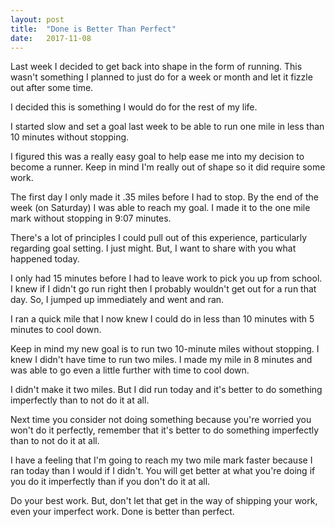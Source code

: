 ```yaml
---
layout: post
title:  "Done is Better Than Perfect"
date:   2017-11-08
---
```


Last week I decided to get back into shape in the form of running. This wasn't something I planned to just do for a week or month and let it fizzle out after some time. 

I decided this is something I would do for the rest of my life. 

I started slow and set a goal last week to be able to run one mile in less than 10 minutes without stopping. 

I figured this was a really easy goal to help ease me into my decision to become a runner. Keep in mind I'm really out of shape so it did require some work. 

The first day I only made it .35 miles before I had to stop. By the end of the week (on Saturday) I was able to reach my goal. I made it to the one mile mark without stopping in 9:07 minutes. 

There's a lot of principles I could pull out of this experience, particularly regarding goal setting. I just might. But, I want to share with you what happened today.

I only had 15 minutes before I had to leave work to pick you up from school. I knew if I didn't go run right then I probably wouldn't get out for a run that day. So, I jumped up immediately and went and ran. 

I ran a quick mile that I now knew I could do in less than 10 minutes with 5 minutes to cool down. 

Keep in mind my new goal is to run two 10-minute miles without stopping. I knew I didn't have time to run two miles. I made my mile in 8 minutes and was able to go even a little further with time to cool down. 

I didn't make it two miles. But I did run today and it's better to do something imperfectly than to not do it at all. 

Next time you consider not doing something because you're worried you won't do it perfectly, remember that it's better to do something imperfectly than to not do it at all. 

I have a feeling that I'm going to reach my two mile mark faster because I ran today than I would if I didn't. You will get better at what you're doing if you do it imperfectly than if you don't do it at all. 

Do your best work. But, don't let that get in the way of shipping your work, even your imperfect work. Done is better than perfect.
